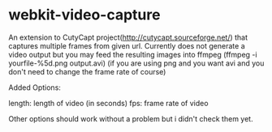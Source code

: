 webkit-video-capture
====================

An extension to CutyCapt project(http://cutycapt.sourceforge.net/) that captures multiple frames from given url.
Currently does not generate a video output but you may feed the resulting images into ffmpeg (ffmpeg -i yourfile-%5d.png output.avi) (if you are using png and you want avi and you don't need to change the frame rate of course)

Added Options:

length: length of video (in seconds)
fps:	frame rate of video

Other options should work without a problem but i didn't check them yet.